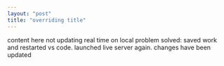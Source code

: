 ```yaml
---
layout: "post"
title: "overriding title"
---
```


content here 
not updating real time on local 
problem solved: saved work and restarted vs code. launched live server again. changes have been updated
